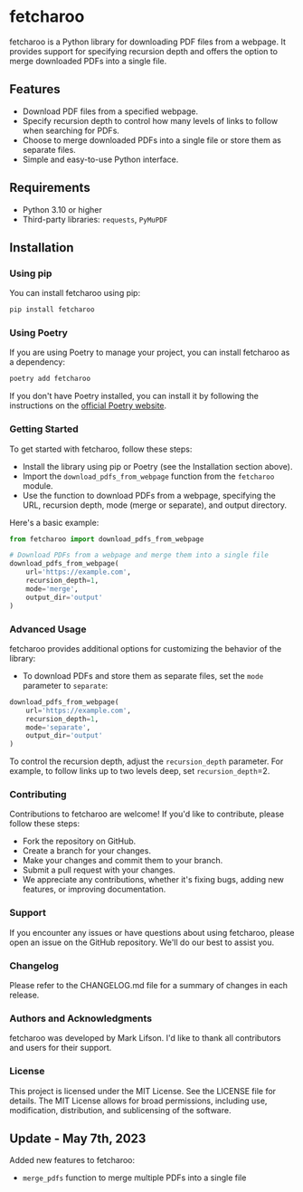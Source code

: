 # fetcharoo

fetcharoo is a Python library for downloading PDF files from a webpage. It provides support for specifying recursion depth and offers the option to merge downloaded PDFs into a single file.

## Features

- Download PDF files from a specified webpage.
- Specify recursion depth to control how many levels of links to follow when searching for PDFs.
- Choose to merge downloaded PDFs into a single file or store them as separate files.
- Simple and easy-to-use Python interface.

## Requirements

- Python 3.10 or higher
- Third-party libraries: `requests`, `PyMuPDF`

## Installation

### Using pip

You can install fetcharoo using pip:

```sh
pip install fetcharoo
```

### Using Poetry

If you are using Poetry to manage your project, you can install fetcharoo as a dependency:

```sh
poetry add fetcharoo
```
If you don't have Poetry installed, you can install it by following the instructions on the <a href="https://python-poetry.org/docs/#installation" target="_new">official Poetry website</a>.

### Getting Started

To get started with fetcharoo, follow these steps:

- Install the library using pip or Poetry (see the Installation section above).
- Import the `download_pdfs_from_webpage` function from the `fetcharoo` module.
- Use the function to download PDFs from a webpage, specifying the URL, recursion depth, mode (merge or separate), and output directory.

Here's a basic example:

```python
from fetcharoo import download_pdfs_from_webpage

# Download PDFs from a webpage and merge them into a single file
download_pdfs_from_webpage(
    url='https://example.com',
    recursion_depth=1,
    mode='merge',
    output_dir='output'
)
```
### Advanced Usage

fetcharoo provides additional options for customizing the behavior of the library:

- To download PDFs and store them as separate files, set the `mode` parameter to `separate`:

```python
download_pdfs_from_webpage(
    url='https://example.com',
    recursion_depth=1,
    mode='separate',
    output_dir='output'
)
```
To control the recursion depth, adjust the `recursion_depth` parameter. For example, to follow links up to two levels deep, set `recursion_depth`=2.

### Contributing
Contributions to fetcharoo are welcome! If you'd like to contribute, please follow these steps:

- Fork the repository on GitHub.
- Create a branch for your changes.
- Make your changes and commit them to your branch.
- Submit a pull request with your changes.
- We appreciate any contributions, whether it's fixing bugs, adding new features, or improving documentation.

### Support
If you encounter any issues or have questions about using fetcharoo, please open an issue on the GitHub repository. We'll do our best to assist you.

### Changelog
Please refer to the CHANGELOG.md file for a summary of changes in each release.

### Authors and Acknowledgments
fetcharoo was developed by Mark Lifson. I'd like to thank all contributors and users for their support.

### License
This project is licensed under the MIT License. See the LICENSE file for details. The MIT License allows for broad permissions, including use, modification, distribution, and sublicensing of the software.

## Update - May 7th, 2023

Added new features to fetcharoo:

- `merge_pdfs` function to merge multiple PDFs into a single file
